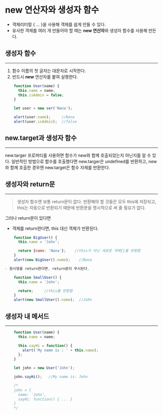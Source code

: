 # new 연산자와 생성자 함수

- 객체리터럴 { ... }을 사용해 객체를 쉽게 만들 수 있다.
- 유사한 객체를 여러 개 만들어야 할 때는 **new 연산자**와 생성자 함수를 사용해 만든다.

## 생성자 함수
---
1. 함수 이름의 첫 글자는 대문자로 시작한다.
2. 반드시 **new** 연산자를 붙여 실행한다.

```javascript
    function User(name) {
      this.name = name;
      this.isAdmin = false;
    }

    let user = new ser('Nana');

    alert(user.name);     //Nana
    alert(user.isAdmin);  //false  
```

## new.target과 생성자 함수
---
new.targer 프로퍼티를 사용하면 함수가 new와 함께 호출되었는지 아닌지를 알 수 있다.
일반적인 방법으로 함수를 호출했다면 new.targer은 undefined를 반환하고, new와 함께 호출한 경우엔 new.target은 함수 자체를 반환한다.

## 생성자와 return문
---
> 생성자 함수엔 보통 return문이 없다. 반환해야 할 것들은 모두 this에 저장되고, this는 자동으로 반환되기 때문에 반환문을 명시적으로 써 줄 필요가 없다.

그러나 return문이 있다면

- 객체를 return한다면, this 대신 객체가 반환된다.

```javascript
    function BigUser() {
      this.name = 'John';

      return {name: 'Nana'};    //this가 아닌 새로운 객체{}를 반환함
    }
    alert(new BigUser().name);    //Nana

- 원시형을 return한다면, return문이 무시된다.

    function SmallUser() {
      this.name = 'John';

      return;     //this를 반환함
    }
    alert(new SmallUser().name);  //John
```

## 생성자 내 메서드
---
```javascript
    function User(name) {
      this.name = name;

      this.sayHi = function() {
        alert('My name is : ' + this.name);
      };
    }

    let john = new User('John');

    john.sayHi();   //My name is: John

    /*
    john = {
      name: 'John',
      sayHi: function() { ... }
    }
    */
```

